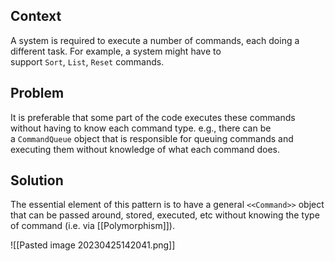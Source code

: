 ## Context

A system is required to execute a number of commands, each doing a different task. For example, a system might have to support `Sort`, `List`, `Reset` commands.

## Problem

It is preferable that some part of the code executes these commands without having to know each command type. e.g., there can be a `CommandQueue` object that is responsible for queuing commands and executing them without knowledge of what each command does.

## Solution

The essential element of this pattern is to have a general `<<Command>>` object that can be passed around, stored, executed, etc without knowing the type of command (i.e. via [[Polymorphism]]).

![[Pasted image 20230425142041.png]]


